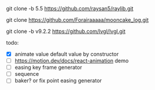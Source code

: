 git clone -b 5.5 https://github.com/raysan5/raylib.git

git clone https://github.com/Forairaaaaa/mooncake_log.git

git clone -b v9.2.2 https://github.com/lvgl/lvgl.git

todo:
- [x] animate value default value by constructor
- [ ] https://motion.dev/docs/react-animation demo
- [ ] easing key frame generator
- [ ] sequence
- [ ] baker? or fix point easing generator
